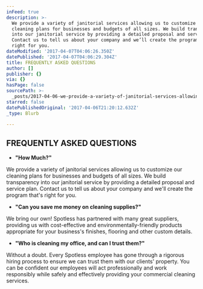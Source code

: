 ```yaml
---
inFeed: true
description: >-
  We provide a variety of janitorial services allowing us to customize our
  cleaning plans for businesses and budgets of all sizes. We build transparency
  into our janitorial service by providing a detailed proposal and service plan.
  Contact us to tell us about your company and we’ll create the program that’s
  right for you.
dateModified: '2017-04-07T04:06:26.350Z'
datePublished: '2017-04-07T04:06:29.304Z'
title: FREQUENTLY ASKED QUESTIONS
author: []
publisher: {}
via: {}
hasPage: false
sourcePath: >-
  _posts/2017-04-06-we-provide-a-variety-of-janitorial-services-allowing-us-to-c.md
starred: false
datePublishedOriginal: '2017-04-06T21:20:12.632Z'
_type: Blurb

---
```

## FREQUENTLY ASKED QUESTIONS

* **"How Much?"**

We provide a variety of janitorial services allowing us to customize our cleaning plans for businesses and budgets of all sizes. We build transparency into our janitorial service by providing a detailed proposal and service plan. Contact us to tell us about your company and we'll create the program that's right for you.

* **"Can you save me money on cleaning supplies?"**

We bring our own! Spotless has partnered with many great suppliers, providing us with cost-effective and environmentally-friendly products appropriate for your business's finishes, flooring and other custom details.

* **"Who is cleaning my office, and can I trust them?"**

Without a doubt. Every Spotless employee has gone through a rigorous hiring process to ensure we can trust them with our clients' property. You can be confident our employees will act professionally and work responsibly while safely and effectively providing your commercial cleaning services.